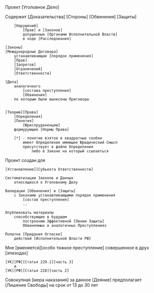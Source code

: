 Проект
	[Уголовное Дело]


Содержит
	[Доказательства]
		[Стороны]
			[Обвинения]
			[Защиты]
	
		[Нарушений] 
			[Прав] и [Законов]
			допущенные [Органами Исполнительной Власти]
			в ходе [Расследования]

	[Законы]
	[Международные Договора]
		устанавливающие [порядок применения]
		[Прав]
		[Запретов]
		[Ограничений]
		[Ответственности]

	[Дела]
		аналогичного 
			[состава преступления]
			[Обвинения]
		по которым были вынесены Приговоры


	[Теорию][Права]
		[Определения]
		[Понятия]
			[Юриспрудененции]
		формурующие [Нормы Права]

		[*] - понятие взятое в квадратные скобки 
			имеет Определение имеющее Юридический Смысл
			присутствует в файле Определения
				либо в Законе на который ссылаеться
			



Проект создан для 

	[Установление][Субьекта Ответственности]

	Систематизации Законов и Данных 
		относящихся к Уголовному Делу
			
	Валидации [Обвинения] и [Защиты]
		с Законами устанавливающими порядок применения 
			[состав преступления]
			..

	Опубликовать материалы 
		способствующие в будущем 
			построению Эффективной [Линии Защиты]
			Обвиняемых в аналогичных Преступлениях

	Попытке [Придания Огласке]
		действий [Исполнительной Власти РФ]




Мне [вменяется][особо тяжкое преступление] cовершенное в друх [эпизодах]
	
	[УК][РФ][Статья 229.1][часть 3] 
		и 
	[УК][РФ][Статья 228][часть 2]



Совокупная [мера наказания] за данное [Деяние] 
	предполагает [Лишение Свободы] на срок от 13 до 30 лет
